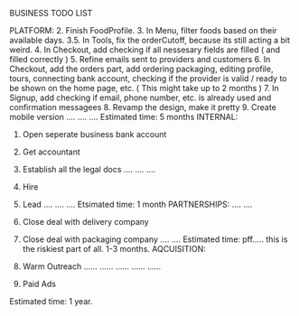BUSINESS TODO LIST

PLATFORM:
2. Finish FoodProfile.
3. In Menu, filter foods based on their available days.
3.5. In Tools, fix the orderCutoff, because its still acting a bit weird. 
4. In Checkout, add checking if all nessesary fields are filled ( and filled correctly )
5. Refine emails sent to providers and customers
6. In Checkout, add the orders part, add ordering packaging, editing profile, tours, connecting bank account, checking if the provider is valid / ready to be shown on the home page, etc. ( This might take up to 2 months )
7. In Signup, add checking if email, phone number, etc. is already used and confirmation messagees
8. Revamp the design, make it pretty
9. Create mobile version
....
....
....
Estimated time: 5 months
INTERNAL:
1. Open seperate business bank account
2. Get accountant 
3. Establish all the legal docs
....
....
....
34. Hire
35. Lead
....
....
....
Etsimated time: 1 month
PARTNERSHIPS:
....
....
4. Close deal with delivery company
5. Close deal with packaging company
....
....
Estimated time: pff..... this is the riskiest part of all. 1-3 months.
AQCUISITION:

1. Warm Outreach
......
......
......
......
......
10. Paid Ads

Estimated time: 1 year.

